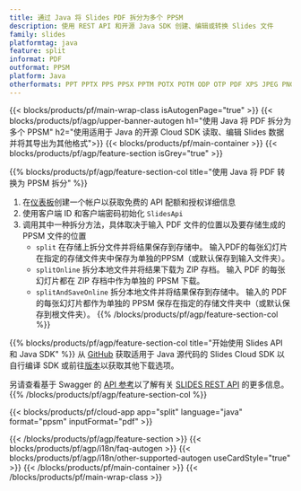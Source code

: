 ```yaml
---
title: 通过 Java 将 Slides PDF 拆分为多个 PPSM
description: 使用 REST API 和开源 Java SDK 创建、编辑或转换 Slides 文件
family: slides
platformtag: java
feature: split
informat: PDF
outformat: PPSM
platform: Java
otherformats: PPT PPTX PPS PPSX PPTM POTX POTM ODP OTP PDF XPS JPEG PNG BMP TIFF SVG HTML5 GIF XAML
---
```


{{< blocks/products/pf/main-wrap-class isAutogenPage="true" >}}
{{< blocks/products/pf/agp/upper-banner-autogen h1="使用 Java 将 PDF 拆分为多个 PPSM" h2="使用适用于 Java 的开源 Cloud SDK 读取、编辑 Slides 数据并将其导出为其他格式">}}
{{< blocks/products/pf/main-container >}}
{{< blocks/products/pf/agp/feature-section isGrey="true" >}}

{{% blocks/products/pf/agp/feature-section-col title="使用 Java 将 PDF 转换为 PPSM 拆分" %}}
1. 在<a href="https://dashboard.aspose.cloud/">仪表板</a>创建一个帐户以获取免费的 API 配额和授权详细信息
1. 使用客户端 ID 和客户端密码初始化 ```SlidesApi```
1. 调用其中一种拆分方法，具体取决于输入 PDF 文件的位置以及要存储生成的 PPSM 文件的位置
    - ```split``` 在存储上拆分文件并将结果保存到存储中。 输入PDF的每张幻灯片在指定的存储文件夹中保存为单独的PPSM（或默认保存到输入文件夹）。
    - ```splitOnline``` 拆分本地文件并将结果下载为 ZIP 存档。 输入 PDF 的每张幻灯片都在 ZIP 存档中作为单独的 PPSM 下载。
    - ```splitAndSaveOnline``` 拆分本地文件并将结果保存到存储中。 输入的 PDF 的每张幻灯片都作为单独的 PPSM 保存在指定的存储文件夹中（或默认保存到根文件夹）。
{{% /blocks/products/pf/agp/feature-section-col %}}

{{% blocks/products/pf/agp/feature-section-col title="开始使用 Slides API 和 Java SDK" %}}
从 [GitHub](https://github.com/aspose-slides-cloud/aspose-slides-cloud-java) 获取适用于 Java 源代码的 Slides Cloud SDK 以自行编译 SDK 或前往[版本](https://releases.aspose.cloud/)以获取其他下载选项。
 
另请查看基于 Swagger 的 [API 参考](https://apireference.aspose.cloud/slides/)以了解有关 [SLIDES REST API](https://products.aspose.cloud/slides/curl/) 的更多信息。
{{% /blocks/products/pf/agp/feature-section-col %}}

{{< blocks/products/pf/cloud-app app="split" language="java" format="ppsm" inputFormat="pdf" >}}

{{< /blocks/products/pf/agp/feature-section >}}
{{< blocks/products/pf/agp/i18n/faq-autogen >}}
{{< blocks/products/pf/agp/i18n/other-supported-autogen useCardStyle="true" >}}
{{< /blocks/products/pf/main-container >}}
{{< /blocks/products/pf/main-wrap-class >}}